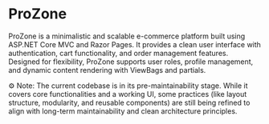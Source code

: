 # ProZone
ProZone is a minimalistic and scalable e-commerce platform built using ASP.NET Core MVC and Razor Pages. It provides a clean user interface with authentication, cart functionality, and order management features. Designed for flexibility, ProZone supports user roles, profile management, and dynamic content rendering with ViewBags and partials.

⚙️ Note: The current codebase is in its pre-maintainability stage. While it covers core functionalities and a working UI, some practices (like layout structure, modularity, and reusable components) are still being refined to align with long-term maintainability and clean architecture principles.
